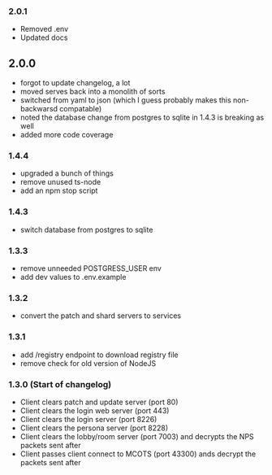### 2.0.1

- Removed .env
- Updated docs

## 2.0.0

- forgot to update changelog, a lot
- moved serves back into a monolith of sorts
- switched from yaml to json (which I guess probably makes this non-backwarsd compatable)
- noted the database change from postgres to sqlite in 1.4.3 is breaking as well
- added more code coverage

### 1.4.4

- upgraded a bunch of things
- remove unused ts-node
- add an npm stop script

### 1.4.3

- switch database from postgres to sqlite

### 1.3.3

- remove unneeded POSTGRESS_USER env
- add dev values to .env.example

### 1.3.2

- convert the patch and shard servers to services

### 1.3.1

- add /registry endpoint to download registry file
- remove check for old version of NodeJS

### 1.3.0 (Start of changelog)

- Client clears patch and update server (port 80)
- Client clears the login web server (port 443)
- Client clears the login server (port 8226)
- Client clears the persona server (port 8228)
- Client clears the lobby/room server (port 7003) and decrypts the NPS packets sent after
- Client passes client connect to MCOTS (port 43300) ands decrypt the packets sent after
